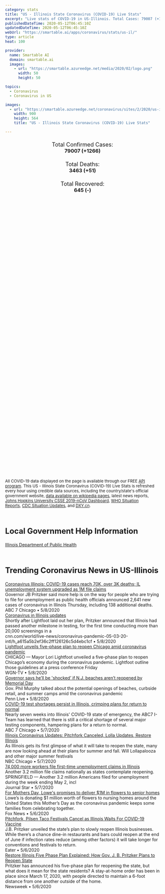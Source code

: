 ```yaml
---
category: stats
title: "US - Illinois State Coronavirus (COVID-19) Live Stats"
excerpt: "Live stats of COVID-19 in US-Illinois. Total Cases: 79007 (+1266), Deaths: 3463 (+51), Recoveries: 645(-)."
publishedDateTime: 2020-05-12T06:45:10Z
updatedDateTime: 2020-05-12T06:45:10Z
webUrl: "https://smartable.ai/apps/coronavirus/stats/us-il/"
type: article
heat: 100

provider:
  name: Smartable AI
  domain: smartable.ai
  images:
    - url: "https://smartable.azureedge.net/media/2020/02/logo.png"
      width: 50
      height: 50

topics:
  - Coronavirus
  - Coronavirus in US

images:
  - url: "https://smartable.azureedge.net/coronavirus/sites/2/2020/us-il.jpg"
    width: 900
    height: 564
    title: "US - Illinois State Coronavirus (COVID-19) Live Stats"

---
```

<div class="total-stats" style="text-align: center;">
    <h3>
	    <div style="font-size: 18px; font-weight: 400;">Total Confirmed Cases:</div>
	    79007 (<span class='red'>+1266</span>)
    </h3>
    <h3>
	    <div style="font-size: 18px; font-weight: 400;">Total Deaths:</div>
	    3463 (<span class='red'>+51</span>)
    </h3>
    <h3>
	    <div style="font-size: 18px; font-weight: 400;">Total Recovered:</div>
	    645 (-)
    </h3>
</div>

<script type="text/javascript" src="https://www.gstatic.com/charts/loader.js"></script>

<div id="time_series_chart" style="width: 100%; height: 400px;"></div>
<script type="text/javascript">
  google.charts.load('current', {'packages':['corechart']});
  google.charts.setOnLoadCallback(drawChart);
  function drawChart() {
    var data = google.visualization.arrayToDataTable([
      ['Date', 'Total Cases', 'Total Deaths', 'Total Recovered'],
      ['1/22/2020', 0, 0, 0],['1/23/2020', 0, 0, 0],['1/24/2020', 1, 0, 0],['1/25/2020', 1, 0, 0],['1/26/2020', 1, 0, 0],['1/27/2020', 1, 0, 0],['1/28/2020', 1, 0, 0],['1/29/2020', 1, 0, 0],['1/30/2020', 1, 0, 0],['1/31/2020', 2, 0, 0],['2/1/2020', 2, 0, 0],['2/2/2020', 2, 0, 0],['2/3/2020', 2, 0, 0],['2/4/2020', 2, 0, 0],['2/5/2020', 2, 0, 0],['2/6/2020', 2, 0, 0],['2/7/2020', 2, 0, 0],['2/8/2020', 2, 0, 0],['2/9/2020', 2, 0, 2],['2/10/2020', 2, 0, 2],['2/11/2020', 2, 0, 2],['2/12/2020', 2, 0, 2],['2/13/2020', 2, 0, 2],['2/14/2020', 2, 0, 2],['2/15/2020', 2, 0, 2],['2/16/2020', 2, 0, 2],['2/17/2020', 2, 0, 2],['2/18/2020', 2, 0, 2],['2/19/2020', 2, 0, 2],['2/20/2020', 2, 0, 2],['2/21/2020', 2, 0, 2],['2/22/2020', 2, 0, 2],['2/23/2020', 2, 0, 2],['2/24/2020', 2, 0, 2],['2/25/2020', 2, 0, 2],['2/26/2020', 2, 0, 2],['2/27/2020', 2, 0, 2],['2/28/2020', 2, 0, 2],['2/29/2020', 2, 0, 2],['3/1/2020', 3, 0, 2],['3/2/2020', 4, 0, 2],['3/3/2020', 4, 0, 2],['3/4/2020', 4, 0, 2],['3/5/2020', 5, 0, 2],['3/6/2020', 5, 0, 2],['3/7/2020', 6, 0, 2],['3/8/2020', 7, 0, 2],['3/9/2020', 7, 0, 2],['3/10/2020', 12, 0, 2],['3/11/2020', 25, 0, 2],['3/12/2020', 32, 0, 2],['3/13/2020', 46, 0, 2],['3/14/2020', 65, 0, 2],['3/15/2020', 93, 0, 2],['3/16/2020', 128, 0, 2],['3/17/2020', 183, 1, 2],['3/18/2020', 290, 1, 2],['3/19/2020', 423, 4, 2],['3/20/2020', 585, 5, 2],['3/21/2020', 753, 6, 2],['3/22/2020', 1050, 9, 2],['3/23/2020', 1285, 12, 2],['3/24/2020', 1538, 16, 2],['3/25/2020', 1871, 19, 2],['3/26/2020', 2542, 26, 2],['3/27/2020', 3033, 34, 2],['3/28/2020', 3502, 47, 2],['3/29/2020', 4600, 66, 2],['3/30/2020', 5062, 74, 2],['3/31/2020', 6002, 100, 2],['4/1/2020', 6984, 146, 2],['4/2/2020', 7700, 167, 7],['4/3/2020', 8907, 210, 7],['4/4/2020', 10362, 244, 18],['4/5/2020', 11263, 276, 19],['4/6/2020', 12267, 308, 24],['4/7/2020', 13556, 380, 26],['4/8/2020', 15082, 462, 122],['4/9/2020', 16427, 529, 158],['4/10/2020', 17893, 597, 212],['4/11/2020', 19183, 677, 215],['4/12/2020', 20855, 720, 226],['4/13/2020', 22028, 798, 258],['4/14/2020', 23248, 869, 408],['4/15/2020', 24593, 949, 428],['4/16/2020', 25733, 1073, 465],['4/17/2020', 27577, 1132, 465],['4/18/2020', 29146, 1259, 606],['4/19/2020', 30357, 1290, 606],['4/20/2020', 31508, 1349, 645],['4/21/2020', 33059, 1468, 645],['4/22/2020', 35109, 1565, 645],['4/23/2020', 36937, 1688, 645],['4/24/2020', 39656, 1795, 645],['4/25/2020', 41777, 1874, 645],['4/26/2020', 43903, 1933, 645],['4/27/2020', 45883, 1983, 645],['4/28/2020', 48102, 2125, 645],['4/29/2020', 50355, 2215, 645],['4/30/2020', 52918, 2355, 645],['5/1/2020', 55697, 2452, 645],['5/2/2020', 58505, 2559, 645],['5/3/2020', 61499, 2622, 645],['5/4/2020', 63840, 2665, 645],['5/5/2020', 65962, 2838, 645],['5/6/2020', 68232, 2977, 645],['5/7/2020', 70873, 3114, 645],['5/8/2020', 73760, 3245, 645],['5/9/2020', 76085, 3354, 645],['5/10/2020', 77741, 3412, 645],['5/11/2020', 79007, 3463, 645],
    ]);
    var options = {
      curveType: 'none',
      chartArea: {'width': '80%', 'height': '80%'},
      legend: { position: 'top' },
      lineWidth: 5,
      colors: ['#f60109', '#444444', '#81B71F']
    };
    var chart = new google.visualization.LineChart(document.getElementById('time_series_chart'));
    chart.draw(data, options);
  }
</script>

<div id="geo_chart" style="width: 100%; height: 500px;"></div>
<script type="text/javascript">
  google.charts.load('current', {
    'packages':['geochart'],
    'mapsApiKey': 'AIzaSyDk1HhVhLaveyKrUhhHZ5YwzIpEcbdal6U'
  });
  google.charts.setOnLoadCallback(drawRegionsMap);
  function drawRegionsMap() {
    var data = google.visualization.arrayToDataTable([
      ['LATITUDE', 'LONGITUDE', 'DESCRIPTION', 'Total Cases', 'Total Deaths'],
      [39.8842, -91.1084, "Adams", 41, 1],[39.029, -89.5247, "Bond", 9, 1],[41.3573, -89.7372, "Bureau", 14, 1],[42.0904, -90.1396, "Carroll", 11, 2],[40.3031, -88.1549, "Champaign", 279, 6],[39.5919, -89.4258, "Christian", 30, 4],[39.215, -87.6657, "Clark", 8, 0],[38.607, -89.6844, "Clinton", 127, 10],[41.7377, -87.6976, "Cook", 53381, 2361],[39.1689, -87.673, "Crawford", 10, 0],[39.3215, -88.4504, "Cumberland", 4, 0],[41.7683, -88.7659, "DeKalb", 183, 2],[39.8644, -88.16, "Douglas", 20, 0],[41.7635, -87.9456, "DuPage", 4745, 251],[38.8676, -88.8505, "Fayette", 17, 2],[37.9721, -89.1111, "Franklin", 10, 0],[41.2763, -88.2805, "Grundy", 60, 1],[41.3515, -90.3767, "Henry", 59, 0],[40.5162, -88.0759, "Iroquois", 98, 2],[37.9013, -89.3398, "Jackson", 167, 10],[42.4302, -90.1642, "Jo Daviess", 18, 0],[41.9879, -88.4016, "Kane", 3126, 90],[41.145, -88.0539, "Kankakee", 557, 30],[41.6561, -88.4508, "Kendall", 431, 12],[41.1093, -90.3988, "Knox", 75, 0],[42.3689, -87.8272, "Lake", 5323, 173],[41.1242, -88.8295, "LaSalle", 105, 5],[40.6537, -88.3999, "Livingston", 24, 1],[40.0669, -89.4429, "Logan", 9, 0],[39.7117, -88.9965, "Macon", 146, 15],[38.7631, -90.0816, "Madison", 435, 31],[38.5224, -89.1233, "Marion", 47, 0],[41.0486, -89.0522, "Marshall", 4, 0],[42.3334, -88.2668, "McHenry", 958, 52],[40.4857, -89.0993, "McLean", 121, 3],[40.085, -89.7407, "Menard", 17, 0],[38.3402, -90.1538, "Monroe", 79, 12],[39.167, -89.4735, "Montgomery", 34, 1],[39.5925, -89.9528, "Morgan", 30, 1],[40.935, -89.7547, "Peoria", 141, 5],[38.2096, -89.9998, "Randolph", 221, 2],[41.4416, -90.4464, "Rock Island", 517, 16],[37.8262, -88.5304, "Saline", 5, 0],[39.7577, -89.9026, "Sangamon", 262, 19],[38.3188, -89.8743, "St. Clair", 719, 52],[42.4929, -89.7949, "Stephenson", 99, 0],[40.534, -89.3556, "Tazewell", 59, 4],[38.2214, -89.2127, "Washington", 17, 0],[41.7173, -89.9238, "Whiteside", 104, 6],[41.4399, -87.6231, "Will", 3740, 202],[37.8611, -88.9993, "Williamson", 44, 1],[42.45, -89.0631, "Winnebago", 932, 25],[40.7406, -89.0181, "Woodford", 15, 1],[40.5709, -88.2471, "Ford", 14, 1],[42.1236, -89.404, "Ogle", 149, 1],[40.0941, -87.6398, "Vermilion", 25, 1],[37.1258, -88.6279, "Massac", 6, 0],[39.1258, -89.8173, "Macoupin", 39, 1],[41.0904, -90.4748, "Mercer", 12, 0],[39.6441, -88.7412, "Moultrie", 6, 0],[39.9229, -88.5724, "Piatt", 7, 0],[40.2218, -88.9612, "De Witt", 3, 0],[38.9537, -88.6259, "Effingham", 6, 1],[39.1546, -90.1642, "Jersey", 17, 1],[39.1043, -88.1499, "Jasper", 48, 6],[41.729, -89.3679, "Lee", 63, 0],[40.1906, -90.1425, "Mason", 15, 0],[39.5612, -90.7234, "Pike", 1, 0],[38.3256, -88.7366, "Jefferson", 97, 15],[42.3524, -88.8693, "Boone", 206, 12],[39.2971, -90.6127, "Calhoun", 1, 0],[37.9025, -88.1279, "Gallatin", 2, 0],[38.7197, -87.8726, "Lawrence", 4, 0],[38.5276, -87.7103, "Wabash", 1, 0],[39.6265, -89.0189, "Shelby", 10, 1],[39.4774, -88.3627, "Coles", 41, 2],[38.6974, -88.2234, "Richland", 3, 0],[40.5457, -91.3829, "Hancock", 12, 0],[41.1773, -89.6582, "Stark", 1, 0],[37.1145, -89.2024, "Pulaski", 27, 0],[40.1199, -90.5666, "Schuyler", 7, 0],[40.4744, -90.2949, "Fulton", 4, 1],[39.2693, -90.2066, "Greene", 4, 0],[40.3269, -90.6082, "McDonough", 49, 2],[38.0333, -89.24, "Perry", 38, 0],[41.0629, -90.5555, "Warren", 104, 0],[37.4715, -88.9746, "Johnson", 4, 0],[38.6688, -88.4758, "Clay", 2, 0],[37.3599, -89.1654, "Union", 63, 1],[37.2416, -89.2714, "Alexander", 7, 0],[40.8539, -90.8621, "Henderson", 6, 0],[38.5208, -88.5382, "Wayne", 3, 0],[38.0902, -88.5386, "Hamilton", 3, 0],[39.9525, -90.2107, "Cass", 56, 0],[37.9789, -88.3279, "White", 2, 0],[37.4239, -88.3501, "Hardin", 1, 0],[39.9379573, -90.7152749, "Brown", 9, 0],[41.5054724, -88.0900762, "Out of IL", 84, 4],[37.417132, -88.5951751, "Pope", 1, 0],
    ]);
    var options = {
      backgroundColor: {fill:'transparent',stroke:'#FFF' ,strokeWidth:0 }, 
      displayMode: 'markers',
      region: 'US-IL', 
      resolution: 'metros',
      colorAxis: {colors: ['#F27D81', '#f60109']},
      sizeAxis: {minSize:3,  maxSize:12},
    };
    var chart = new google.visualization.GeoChart(document.getElementById('geo_chart'));
    chart.draw(data, options);
  };
</script>

<div id="geo_table"></div>
<script type="text/javascript">
  google.charts.load('current', {'packages':['table']});
  google.charts.setOnLoadCallback(drawTable);
  function drawTable() {
    var data = new google.visualization.DataTable();
    data.addColumn('string', 'Location');
    data.addColumn('number', 'Total Cases');
    data.addColumn('number', 'New Cases');
    data.addColumn('number', 'Active Cases');
    data.addColumn('number', 'Total Deaths');
    data.addColumn('number', 'New Deaths');
    data.addColumn('number', 'Total Recovered');
    data.addRows([
      [{v:"Adams", f:"Adams"}, 41, 0, 35, 1, 0, 5],[{v:"Bond", f:"Bond"}, 9, 1, 6, 1, 0, 2],[{v:"Bureau", f:"Bureau"}, 14, 0, 13, 1, 0, 0],[{v:"Carroll", f:"Carroll"}, 11, 0, 9, 2, 0, 0],[{v:"Champaign", f:"Champaign"}, 279, 16, 211, 6, 0, 62],[{v:"Christian", f:"Christian"}, 30, 0, 26, 4, 0, 0],[{v:"Clark", f:"Clark"}, 8, 0, 8, 0, 0, 0],[{v:"Clinton", f:"Clinton"}, 127, 1, 106, 10, 0, 11],[{v:"Cook", f:"Cook"}, 53381, 726, 51018, 2361, 44, 2],[{v:"Crawford", f:"Crawford"}, 10, 0, 10, 0, 0, 0],[{v:"Cumberland", f:"Cumberland"}, 4, 0, 4, 0, 0, 0],[{v:"DeKalb", f:"DeKalb"}, 183, 6, 150, 2, 0, 31],[{v:"Douglas", f:"Douglas"}, 20, 0, 20, 0, 0, 0],[{v:"DuPage", f:"DuPage"}, 4745, 142, 4394, 251, 3, 100],[{v:"Fayette", f:"Fayette"}, 17, 0, 15, 2, 0, 0],[{v:"Franklin", f:"Franklin"}, 10, 0, 10, 0, 0, 0],[{v:"Grundy", f:"Grundy"}, 60, 2, 59, 1, 0, 0],[{v:"Henry", f:"Henry"}, 59, 0, 59, 0, 0, 0],[{v:"Iroquois", f:"Iroquois"}, 98, 2, 96, 2, 0, 0],[{v:"Jackson", f:"Jackson"}, 167, 0, 143, 10, 0, 14],[{v:"Jo Daviess", f:"Jo Daviess"}, 18, 0, 18, 0, 0, 0],[{v:"Kane", f:"Kane"}, 3126, 123, 3036, 90, 1, 0],[{v:"Kankakee", f:"Kankakee"}, 557, 17, 468, 30, 0, 59],[{v:"Kendall", f:"Kendall"}, 431, 10, 343, 12, 0, 76],[{v:"Knox", f:"Knox"}, 75, 2, 75, 0, 0, 0],[{v:"Lake", f:"Lake"}, 5323, 78, 5150, 173, 0, 0],[{v:"LaSalle", f:"LaSalle"}, 105, 0, 92, 5, 0, 8],[{v:"Livingston", f:"Livingston"}, 24, 0, 23, 1, 0, 0],[{v:"Logan", f:"Logan"}, 9, 0, 7, 0, 0, 2],[{v:"Macon", f:"Macon"}, 146, 2, 131, 15, 0, 0],[{v:"Madison", f:"Madison"}, 435, 8, 332, 31, 0, 72],[{v:"Marion", f:"Marion"}, 47, 3, 47, 0, 0, 0],[{v:"Marshall", f:"Marshall"}, 4, 0, 4, 0, 0, 0],[{v:"McHenry", f:"McHenry"}, 958, 13, 906, 52, 0, 0],[{v:"McLean", f:"McLean"}, 121, 4, 45, 3, 0, 73],[{v:"Menard", f:"Menard"}, 17, 0, 17, 0, 0, 0],[{v:"Monroe", f:"Monroe"}, 79, 0, 67, 12, 0, 0],[{v:"Montgomery", f:"Montgomery"}, 34, 0, 33, 1, 0, 0],[{v:"Morgan", f:"Morgan"}, 30, 0, 29, 1, 0, 0],[{v:"Peoria", f:"Peoria"}, 141, 2, 123, 5, 0, 13],[{v:"Randolph", f:"Randolph"}, 221, 1, 184, 2, 0, 35],[{v:"Rock Island", f:"Rock Island"}, 517, 2, 501, 16, 0, 0],[{v:"Saline", f:"Saline"}, 5, 0, 4, 0, 0, 1],[{v:"Sangamon", f:"Sangamon"}, 262, 4, 212, 19, 0, 31],[{v:"St. Clair", f:"St. Clair"}, 719, 8, 667, 52, 2, 0],[{v:"Stephenson", f:"Stephenson"}, 99, 2, 94, 0, 0, 5],[{v:"Tazewell", f:"Tazewell"}, 59, 0, 55, 4, 0, 0],[{v:"Washington", f:"Washington"}, 17, 2, 15, 0, 0, 2],[{v:"Whiteside", f:"Whiteside"}, 104, 0, 88, 6, 0, 10],[{v:"Will", f:"Will"}, 3740, 56, 3538, 202, 0, 0],[{v:"Williamson", f:"Williamson"}, 44, 0, 37, 1, 0, 6],[{v:"Winnebago", f:"Winnebago"}, 932, 15, 907, 25, 0, 0],[{v:"Woodford", f:"Woodford"}, 15, 0, 14, 1, 0, 0],[{v:"Ford", f:"Ford"}, 14, 0, 13, 1, 0, 0],[{v:"Ogle", f:"Ogle"}, 149, 0, 148, 1, 0, 0],[{v:"Vermilion", f:"Vermilion"}, 25, 0, 24, 1, 0, 0],[{v:"Massac", f:"Massac"}, 6, 0, 4, 0, 0, 2],[{v:"Macoupin", f:"Macoupin"}, 39, 0, 27, 1, 0, 11],[{v:"Mercer", f:"Mercer"}, 12, 0, 12, 0, 0, 0],[{v:"Moultrie", f:"Moultrie"}, 6, 0, 6, 0, 0, 0],[{v:"Piatt", f:"Piatt"}, 7, 0, 5, 0, 0, 2],[{v:"De Witt", f:"De Witt"}, 3, 0, 2, 0, 0, 1],[{v:"Effingham", f:"Effingham"}, 6, 0, 5, 1, 0, 0],[{v:"Jersey", f:"Jersey"}, 17, 0, 11, 1, 0, 5],[{v:"Jasper", f:"Jasper"}, 48, 0, 42, 6, 0, 0],[{v:"Lee", f:"Lee"}, 63, 0, 60, 0, 0, 3],[{v:"Mason", f:"Mason"}, 15, 0, 15, 0, 0, 0],[{v:"Pike", f:"Pike"}, 1, 0, 1, 0, 0, 0],[{v:"Jefferson", f:"Jefferson"}, 97, 0, 82, 15, 0, 0],[{v:"Boone", f:"Boone"}, 206, 13, 194, 12, 0, 0],[{v:"Calhoun", f:"Calhoun"}, 1, 0, 0, 0, 0, 1],[{v:"Gallatin", f:"Gallatin"}, 2, 0, 2, 0, 0, 0],[{v:"Lawrence", f:"Lawrence"}, 4, 0, 4, 0, 0, 0],[{v:"Wabash", f:"Wabash"}, 1, 0, 1, 0, 0, 0],[{v:"Shelby", f:"Shelby"}, 10, 0, 9, 1, 0, 0],[{v:"Coles", f:"Coles"}, 41, 17, 39, 2, 1, 0],[{v:"Richland", f:"Richland"}, 3, 0, 3, 0, 0, 0],[{v:"Hancock", f:"Hancock"}, 12, 0, 12, 0, 0, 0],[{v:"Stark", f:"Stark"}, 1, 0, 1, 0, 0, 0],[{v:"Pulaski", f:"Pulaski"}, 27, 0, 27, 0, 0, 0],[{v:"Schuyler", f:"Schuyler"}, 7, 0, 7, 0, 0, 0],[{v:"Fulton", f:"Fulton"}, 4, 0, 3, 1, 0, 0],[{v:"Greene", f:"Greene"}, 4, 0, 4, 0, 0, 0],[{v:"McDonough", f:"McDonough"}, 49, 0, 47, 2, 0, 0],[{v:"Perry", f:"Perry"}, 38, 0, 38, 0, 0, 0],[{v:"Warren", f:"Warren"}, 104, 2, 104, 0, 0, 0],[{v:"Johnson", f:"Johnson"}, 4, 0, 4, 0, 0, 0],[{v:"Clay", f:"Clay"}, 2, 0, 2, 0, 0, 0],[{v:"Union", f:"Union"}, 63, 0, 62, 1, 0, 0],[{v:"Alexander", f:"Alexander"}, 7, 0, 7, 0, 0, 0],[{v:"Henderson", f:"Henderson"}, 6, 0, 6, 0, 0, 0],[{v:"Wayne", f:"Wayne"}, 3, 0, 3, 0, 0, 0],[{v:"Hamilton", f:"Hamilton"}, 3, 1, 3, 0, 0, 0],[{v:"Cass", f:"Cass"}, 56, 0, 56, 0, 0, 0],[{v:"White", f:"White"}, 2, 0, 2, 0, 0, 0],[{v:"Hardin", f:"Hardin"}, 1, 0, 1, 0, 0, 0],[{v:"Brown", f:"Brown"}, 9, 1, 9, 0, 0, 0],[{v:"Out of IL", f:"Out of IL"}, 84, 5, 80, 4, 0, 0],[{v:"Pope", f:"Pope"}, 1, 0, 1, 0, 0, 0],
    ]);
    data.setProperty(0, 0, 'style', 'min-width:100px');
    var table = new google.visualization.Table(document.getElementById('geo_table'));
    table.draw(data, {allowHtml: true, sortColumn: 2, sortAscending: false, width: '660px', height: '100%'});
  }
</script>

<span style="font-size: 13px">All COVID-19 data displayed on the page is available through our FREE <a href="https://developer.smartable.ai">API program</a>. This US - Illinois State Coronavirus (COVID-19) Live Stats is refreshed every hour using credible data sources, including the country/state's official government website, <a href="https://en.wikipedia.org/wiki/2019%E2%80%9320_coronavirus_pandemic" target="_blank">data available on wikipedia pages</a>, latest news reports, <a href="https://systems.jhu.edu/research/public-health/ncov/" target="_blank">Johns Hopkins University CSSE 2019-nCoV Dashboard</a>, <a href="https://www.who.int/emergencies/diseases/novel-coronavirus-2019/situation-reports" target="_blank">WHO Situation Reports</a>, <a href="https://www.cdc.gov/coronavirus/2019-ncov/index.html" target="_blank">CDC Situation Updates</a>, and <a href="https://ncov.dxy.cn/ncovh5/view/pneumonia" target="_blank">DXY.cn</a>.</span>

<h2 id="news" class="center" style="margin-top: 60px; font-size: 25px;">Local Government Help Information</h2>
<div class="info center">
<a href="http://www.dph.illinois.gov/topics-services/diseases-and-conditions/diseases-a-z-list/coronavirus/media-publications" target="_blank">Illinois Department of Public Health</a>
</div>
<h2 id="news" class="center" style="margin-top: 60px; font-size: 25px;">Trending Coronavirus News in US-Illinois</h2>
<div class="row">
<div class="col-md-6 col-sm-12">
  <div class="content-card">
	<a href="https://abc7chicago.com/illinois-coronavirus-covid-cases-unemployment/6162898/"><div class="card-image" style="background-image: url(https://cdn.abcotvs.com/dip/images/6162854_050820-wls-diane-pritzker-unemeployment-5apkg-vid.jpg)"></div></a>
	<div class="content">
		<div class="card-title"><a href="https://abc7chicago.com/illinois-coronavirus-covid-cases-unemployment/6162898/">Coronavirus Illinois: COVID-19 cases reach 70K, over 3K deaths; IL unemployment system upgraded as 1M file claims</a></div>
		<div class="card-excerpt">Governor JB Pritzker said more help is on the way for people who are trying to file for unemployment as public health officials announced 2,641 new cases of coronavirus in Illinois Thursday, including 138 additional deaths.</div>
		<div class="card-meta">
			<span class="card-provider">ABC 7 Chicago</span> • <span class="card-date">5/8/2020</span>
		</div>
	</div>
  </div>
</div>
<div class="col-md-6 col-sm-12">
  <div class="content-card">
	<a href="https://www.cnn.com/world/live-news/coronavirus-pandemic-05-03-20-intl/h_a615a5b2ef36c2ff126126c5d4ebc1cf"><div class="card-image" style="background-image: url(https://cdn.cnn.com/cnnnext/dam/assets/200213161538-cdc-novel-coronavirus-test-kit-super-tease.jpg)"></div></a>
	<div class="content">
		<div class="card-title"><a href="https://www.cnn.com/world/live-news/coronavirus-pandemic-05-03-20-intl/h_a615a5b2ef36c2ff126126c5d4ebc1cf">Coronavirus in Illinois updates</a></div>
		<div class="card-excerpt">Shortly after Lightfoot laid out her plan, Pritzker announced that Illinois had passed another milestone in testing, for the first time conducting more than 20,000 screenings in a</div>
		<div class="card-meta">
			<span class="card-provider">cnn.com/world/live-news/coronavirus-pandemic-05-03-20-intl/h_a615a5b2ef36c2ff126126c5d4ebc1cf</span> • <span class="card-date">5/8/2020</span>
		</div>
	</div>
  </div>
</div>
<div class="col-md-6 col-sm-12">
  <div class="content-card">
	<a href="https://www.cnn.com/us/live-news/us-coronavirus-update-05-05-20/h_7b7a2291a88d0a0d0ea30eefc36e9333"><div class="card-image" style="background-image: url(https://cdn.cnn.com/cnnnext/dam/assets/200213175739-03-coronavirus-0213-super-tease.jpg)"></div></a>
	<div class="content">
		<div class="card-title"><a href="https://www.cnn.com/us/live-news/us-coronavirus-update-05-05-20/h_7b7a2291a88d0a0d0ea30eefc36e9333">Lightfoot unveils five-phase plan to reopen Chicago amid coronavirus pandemic</a></div>
		<div class="card-excerpt">CHICAGO — Mayor Lori Lightfoot unveiled a five-phase plan to reopen Chicago’s economy during the coronavirus pandemic. Lightfoot outline those guidelines at a press conference Friday</div>
		<div class="card-meta">
			<span class="card-provider">WGN-TV</span> • <span class="card-date">5/8/2020</span>
		</div>
	</div>
  </div>
</div>
<div class="col-md-6 col-sm-12">
  <div class="content-card">
	<a href="https://www.cnn.com/us/live-news/us-coronavirus-update-04-23-20/h_673b88d518ec47c184a3065d312041b4"><div class="card-image" style="background-image: url(https://dynaimage.cdn.cnn.com/cnn/digital-images/w_900,h_600/2bfdb35e-8165-4e39-9423-2b9bb132e646.jpg)"></div></a>
	<div class="content">
		<div class="card-title"><a href="https://www.cnn.com/us/live-news/us-coronavirus-update-04-23-20/h_673b88d518ec47c184a3065d312041b4">Governor says he’ll be 'shocked’ if N.J. beaches aren’t reopened by Memorial Day</a></div>
		<div class="card-excerpt">Gov. Phil Murphy talked about the potential openings of beaches, curbside retail, and summer camps amid the coronavirus pandemic</div>
		<div class="card-meta">
			<span class="card-provider">Penn Live</span> • <span class="card-date">5/8/2020</span>
		</div>
	</div>
  </div>
</div>
<div class="col-md-6 col-sm-12">
  <div class="content-card">
	<a href="https://abc7chicago.com/coronavirus-illinois-reopen-covid-19-test/6161490/"><div class="card-image" style="background-image: url(https://cdn.abcotvs.com/dip/images/6161573_050720-wls-goudie-iteam-data-testing-6p-vid.jpg)"></div></a>
	<div class="content">
		<div class="card-title"><a href="https://abc7chicago.com/coronavirus-illinois-reopen-covid-19-test/6161490/">COVID-19 test shortages persist in Illinois, crimping plans for return to normal</a></div>
		<div class="card-excerpt">Nearly seven weeks into Illinois' COVID-19 state of emergency, the ABC7 I-Team has learned that there is still a critical shortage of several major testing components, hampering plans for a return to normal.</div>
		<div class="card-meta">
			<span class="card-provider">ABC 7 Chicago</span> • <span class="card-date">5/7/2020</span>
		</div>
	</div>
  </div>
</div>
<div class="col-md-6 col-sm-12">
  <div class="content-card">
	<a href="https://www.nbcchicago.com/news/local/illinois-coronavirus-updates-lollapalooza-latest-restore-illinois-health-regions/2267439/"><div class="card-image" style="background-image: url(https://media.nbcchicago.com/2019/09/GettyImages-174148368.jpg?resize=1200%2C675)"></div></a>
	<div class="content">
		<div class="card-title"><a href="https://www.nbcchicago.com/news/local/illinois-coronavirus-updates-lollapalooza-latest-restore-illinois-health-regions/2267439/">Illinois Coronavirus Updates: Pitchfork Canceled, Lolla Updates, Restore Illinois</a></div>
		<div class="card-excerpt">As Illinois gets its first glimpse of what it will take to reopen the state, many are now looking ahead at their plans for summer and fall. Will Lollapalooza and other major summer festivals</div>
		<div class="card-meta">
			<span class="card-provider">NBC Chicago</span> • <span class="card-date">5/7/2020</span>
		</div>
	</div>
  </div>
</div>
<div class="col-md-6 col-sm-12">
  <div class="content-card">
	<a href="https://www.pjstar.com/news/20200507/74000-more-workers-file-first-time-unemployment-claims-in-illinois"><div class="card-image" style="background-image: url(https://www.pjstar.com/apps/pbcsi.dll/bilde?Site=IP&Date=20200507&Category=NEWS&ArtNo=200509830&Ref=AR)"></div></a>
	<div class="content">
		<div class="card-title"><a href="https://www.pjstar.com/news/20200507/74000-more-workers-file-first-time-unemployment-claims-in-illinois">74,000 more workers file first-time unemployment claims in Illinois</a></div>
		<div class="card-excerpt">Another 3.2 million file claims nationally as states contemplate reopening. SPRINGFIELD — Another 3.2 million Americans filed for unemployment during the week ending May 2, incl</div>
		<div class="card-meta">
			<span class="card-provider">Journal Star</span> • <span class="card-date">5/7/2020</span>
		</div>
	</div>
  </div>
</div>
<div class="col-md-6 col-sm-12">
  <div class="content-card">
	<a href="https://www.foxnews.com/us/mothers-day-lowes-1m-flowers-senior-homes"><div class="card-image" style="background-image: url(https://a57.foxnews.com/static.foxnews.com/foxnews.com/content/uploads/2020/05/640/320/LOWES-1.jpg?ve=1&tl=1)"></div></a>
	<div class="content">
		<div class="card-title"><a href="https://www.foxnews.com/us/mothers-day-lowes-1m-flowers-senior-homes">For Mothers Day, Lowe's promises to deliver $1M in flowers to senior homes</a></div>
		<div class="card-excerpt">Lowe’s is donating $1 million worth of flowers to nursing homes around the United States this Mother’s Day as the coronavirus pandemic keeps some families from celebrating together.</div>
		<div class="card-meta">
			<span class="card-provider">Fox News</span> • <span class="card-date">5/6/2020</span>
		</div>
	</div>
  </div>
</div>
<div class="col-md-6 col-sm-12">
  <div class="content-card">
	<a href="https://chicago.eater.com/2020/5/5/21248531/illinois-restaurants-bars-reopen-in-late-june-coronavirus"><div class="card-image" style="background-image: url(https://cdn.vox-cdn.com/thumbor/upeA5oIx4zwZLfE9KCL_aRReNbc=/1400x0/filters:no_upscale()/cdn.vox-cdn.com/uploads/chorus_asset/file/19947158/Screen_Shot_2020_05_05_at_3.59.21_PM.png)"></div></a>
	<div class="content">
		<div class="card-title"><a href="https://chicago.eater.com/2020/5/5/21248531/illinois-restaurants-bars-reopen-in-late-june-coronavirus">Pitchfork, Pilsen Taco Festivals Cancel as Illinois Waits For COVID-19 Vaccine</a></div>
		<div class="card-excerpt">J.B. Pritzker unveiled the state’s plan to slowly reopen Illinois businesses. While there’s a chance dine-in restaurants and bars could reopen at the end of June if infection rates reduce (among other factors) it will take longer for conventions and festivals to return.</div>
		<div class="card-meta">
			<span class="card-provider">Eater</span> • <span class="card-date">5/6/2020</span>
		</div>
	</div>
  </div>
</div>
<div class="col-md-6 col-sm-12">
  <div class="content-card">
	<a href="https://www.cnn.com/us/live-news/us-coronavirus-update-05-05-20/h_7b7a2291a88d0a0d0ea30eefc36e9333"><div class="card-image" style="background-image: url(https://cdn.cnn.com/cnnnext/dam/assets/200213175739-03-coronavirus-0213-super-tease.jpg)"></div></a>
	<div class="content">
		<div class="card-title"><a href="https://www.cnn.com/us/live-news/us-coronavirus-update-05-05-20/h_7b7a2291a88d0a0d0ea30eefc36e9333">Restore Illinois Five Phase Plan Explained: How Gov. J. B. Pritzker Plans to Reopen State</a></div>
		<div class="card-excerpt">Pritzker has announced his five-phase plan for reopening the state, but what does it mean for the state residents? A stay-at-home order has been in place since March 17, 2020, with people directed to maintain a 6-foot distance from one another outside of the home.</div>
		<div class="card-meta">
			<span class="card-provider">Newsweek</span> • <span class="card-date">5/6/2020</span>
		</div>
	</div>
  </div>
</div>

</div>

